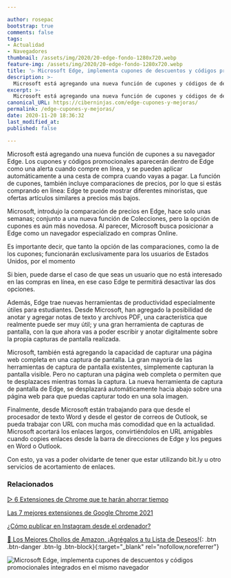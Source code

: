 ```yaml
---

author: rosepac
bootstrap: true
comments: false
tags:
- Actualidad
- Navegadores
thumbnail: /assets/img/2020/20-edge-fondo-1280x720.webp
feature-img: /assets/img/2020/20-edge-fondo-1280x720.webp
title: '▷ Microsoft Edge, implementa cupones de descuentos y códigos promocionales integrados en el mismo navegador'
description: >-
  Microsoft está agregando una nueva función de cupones y códigos de descuento en el navegador de Edge. Exclusivamente, por ahora, para los Estados Unidos. Entre otras interesantes mejoras.
excerpt: >-
  Microsoft está agregando una nueva función de cupones y códigos de descuento en el navegador de Edge. Exclusivamente, por ahora, para los Estados Unidos. Entre otras interesantes mejoras.
canonical_URL: https://ciberninjas.com/edge-cupones-y-mejoras/
permalink: /edge-cupones-y-mejoras/
date: 2020-11-20 18:36:32
last_modified_at: 
published: false

---
```


Microsoft está agregando una nueva función de cupones a su navegador Edge. Los cupones y códigos promocionales aparecerán dentro de Edge como una alerta cuando compre en línea, y se pueden aplicar automáticamente a una cesta de compra cuando vayas a pagar. La función de cupones, también incluye comparaciones de precios, por lo que si estás comprando en línea: Edge te puede mostrar diferentes minoristas, que ofertas artículos similares a precios más bajos.

Microsoft, introdujo la comparación de precios en Edge, hace solo unas semanas; conjunto a una nueva función de Colecciones, pero la opción de cupones es aún más novedosa. Al parecer, Microsoft busca posicionar a Edge como un navegador especializado en compras Online.

Es importante decir, que tanto la opción de las comparaciones, como la de los cupones; funcionarán exclusivamente para los usuarios de Estados Unidos, por el momento

Si bien, puede darse el caso de que seas un usuario que no está interesado en las compras en línea, en ese caso Edge te permitirá desactivar las dos opciones.

Además, Edge trae nuevas herramientas de productividad especialmente útiles para estudiantes. Desde Microsoft, han agregado la posibilidad de anotar y agregar notas de texto y archivos PDF, una característica que realmente puede ser muy útil; y una gran herramienta de capturas de pantalla, con la que ahora vas a poder escribir y anotar digitalmente sobre la propia capturas de pantalla realizada.

Microsoft, también está agregando la capacidad de capturar una página web completa en una captura de pantalla. La gran mayoría de las herramientas de captura de pantalla existentes, simplemente capturan la pantalla visible. Pero no capturan una página web completa o permiten que te desplazaces mientras tomas la captura. La nueva herramienta de captura de pantalla de Edge, se desplazará automáticamente hacia abajo sobre una página web para que puedas capturar todo en una sola imagen.

Finalmente, desde Microsoft están trabajando para que desde el procesador de texto Word y desde el gestor de correos de Outlook, se pueda trabajar con URL con mucha más comodidad que en la actualidad. Microsoft acortará los enlaces largos, convirtiéndolos en URL amigables cuando copies enlaces desde la barra de direcciones de Edge y los pegues en Word o Outlook.

Con esto, ya vas a poder olvidarte de tener que estar utilizando bit.ly u otro servicios de acortamiento de enlaces.

### **Relacionados** <!-- omit in toc -->

[▷ 6 Extensiones de Chrome que te harán ahorrar tiempo](https://ciberninjas.com/extensiones-ganar-tiempo/)

[Las 7 mejores extensiones de Google Chrome 2021](https://ciberninjas.com/chrome-extensiones-1-2020/)

[¿Cómo publicar en Instagram desde el ordenador?](https://ciberninjas.com/como-publicar-en-instagram-%F0%9F%93%B8-desde-el-ordenador-%F0%9F%96%A5-extension-de-chrome-mobile-browser-emulator/)

[🛒 Los Mejores Chollos de Amazon, ¡Agrégalos a tu Lista de Deseos!](/amazon/ "Los Mejores Chollos de Amazon, Ofertas Flash, Black Monday y Amazon Prime Day"){: .btn .btn-danger .btn-lg .btn-block}{:target="_blank" rel="nofollow,noreferrer"}

![Microsoft Edge, implementa cupones de descuentos y códigos promocionales integrados en el mismo navegador](/assets/img/2020/11/20-edge-fondo-1280x720.webp)